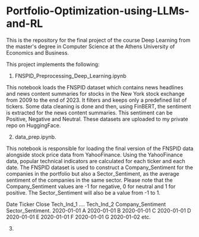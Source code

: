 # Portfolio-Optimization-using-LLMs-and-RL

This is the repository for the final project of the course Deep Learning from the master's degree in Computer Science at the Athens University of Economics and Business.

This project implements the following:

1) FNSPID_Preprocessing_Deep_Learning.ipynb


This notebook loads the FNSPID dataset which contains news headlines and news content summaries for stocks in the New York stock exchange from 2009 to the end of 2023. 
It filters and keeps only a predefined list of tickers. Some data cleaning is done and then, using FinBERT, the sentiment is extracted for the news content summaries. 
This sentiment can be Positive, Negative and Neutral. These datasets are uploaded to my private repo on HuggingFace.

2) data_prep.ipynb.


This notebook is responsible for loading the final version of the FNSPID data alongside stock price data from YahooFinance. 
Using the YahooFinance data, popular technical indicators are calculated for each ticker and each date. 
The FNSPID dataset is used to construct a Company_Sentiment for the companies in the portfolio but also a Sector_Sentiment, as the average sentiment of the companies in the same sector. 
Please note that the Company_Sentiment values are -1 for negative, 0 for neutral and 1 for positive. The Sector_Sentiment will also be a value from -1 to 1.

Date       Ticker Close Tech_Ind_1 .... Tech_Ind_2 Company_Sentiment Sector_Sentiment.
2020-01-01 A
2020-01-01 B
2020-01-01 C
2020-01-01 D
2020-01-01 E
2020-01-01 F
2020-01-01 G
2020-01-02 etc.

3) 
